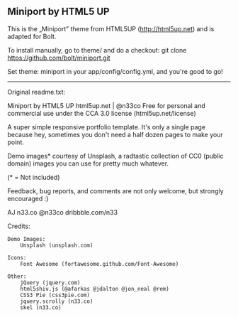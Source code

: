 Miniport by HTML5 UP
------------------

This is the „Miniport” theme from HTML5UP (http://html5up.net) and is adapted for Bolt.

To install manually, go to theme/ and do a checkout:
git clone https://github.com/bolt/miniport.git

Set theme: miniport in your app/config/config.yml, and you're good to go!

-------------

Original readme.txt:

Miniport by HTML5 UP
html5up.net | @n33co
Free for personal and commercial use under the CCA 3.0 license (html5up.net/license)


A super simple responsive portfolio template. It's only a single page because hey, sometimes
you don't need a half dozen pages to make your point.

Demo images* courtesy of Unsplash, a radtastic collection of CC0 (public domain) images
you can use for pretty much whatever.

(* = Not included)

Feedback, bug reports, and comments are not only welcome, but strongly encouraged :)

AJ
n33.co @n33co dribbble.com/n33


Credits:

	Demo Images:
		Unsplash (unsplash.com)
	
	Icons:
		Font Awesome (fortawesome.github.com/Font-Awesome)

	Other:
		jQuery (jquery.com)
		html5shiv.js (@afarkas @jdalton @jon_neal @rem)
		CSS3 Pie (css3pie.com)
		jquery.scrolly (n33.co)
		skel (n33.co)